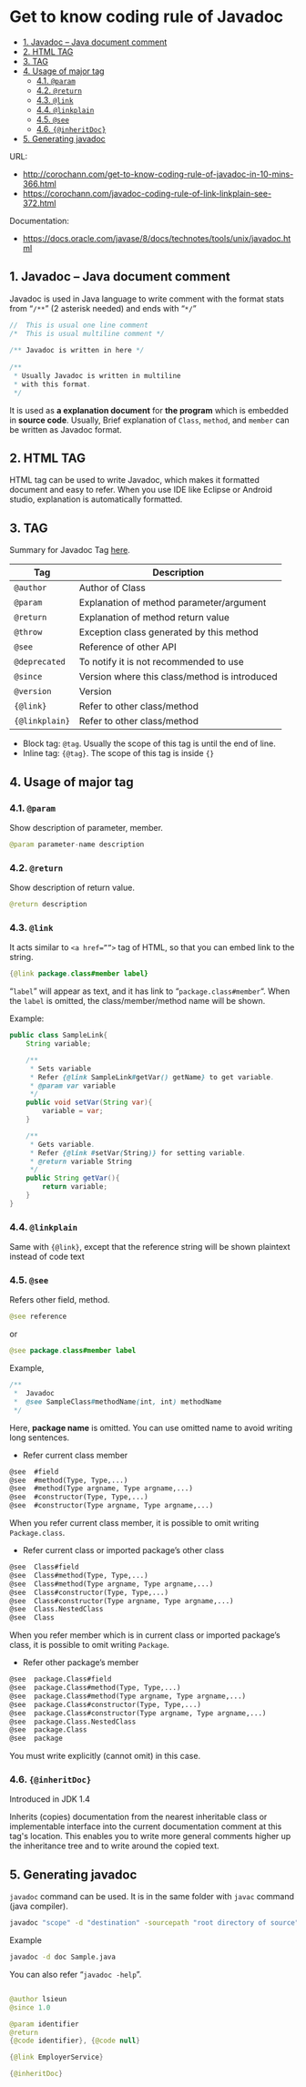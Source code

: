 # Get to know coding rule of Javadoc

<!-- TOC -->

- [1. Javadoc – Java document comment](#1-javadoc-%e2%80%93-java-document-comment)
- [2. HTML TAG](#2-html-tag)
- [3. TAG](#3-tag)
- [4. Usage of major tag](#4-usage-of-major-tag)
  - [4.1. `@param`](#41-param)
  - [4.2. `@return`](#42-return)
  - [4.3. `@link`](#43-link)
  - [4.4. `@linkplain`](#44-linkplain)
  - [4.5. `@see`](#45-see)
  - [4.6. `{@inheritDoc}`](#46-inheritdoc)
- [5. Generating javadoc](#5-generating-javadoc)

<!-- /TOC -->

URL: 
- http://corochann.com/get-to-know-coding-rule-of-javadoc-in-10-mins-366.html
- https://corochann.com/javadoc-coding-rule-of-link-linkplain-see-372.html

Documentation: 

- https://docs.oracle.com/javase/8/docs/technotes/tools/unix/javadoc.html


## 1. Javadoc – Java document comment

Javadoc is used in Java language to write comment with the format stats from “`/**`” (2 asterisk needed) and ends with “`*/`” 

```java
//  This is usual one line comment
/*  This is usual multiline comment */
 
/** Javadoc is written in here */
 
/**
 * Usually Javadoc is written in multiline
 * with this format. 
 */
```

It is used as **a explanation document** for **the program** which is embedded in **source code**. Usually, Brief explanation of `Class`, `method`, and `member` can be written as Javadoc format.

## 2. HTML TAG

HTML tag can be used to write Javadoc, which makes it formatted document and easy to refer. When you use IDE like Eclipse or Android studio, explanation is automatically formatted.

## 3. TAG

Summary for Javadoc Tag [here](https://docs.oracle.com/javase/8/docs/technotes/tools/unix/javadoc.html).

| Tag            | Description                                   |
| -------------- | --------------------------------------------- |
| `@author`      | Author of Class                               |
| `@param`       | Explanation of method parameter/argument      |
| `@return`      | Explanation of method return value            |
| `@throw`       | Exception class generated by this method      |
| `@see`         | Reference of other API                        |
| `@deprecated`  | To notify it is not recommended to use        |
| `@since`       | Version where this class/method is introduced |
| `@version`     | Version                                       |
| `{@link}`      | Refer to other class/method                   |
| `{@linkplain}` | Refer to other class/method                   |

- Block tag: `@tag`. Usually the scope of this tag is until the end of line.
- Inline tag: `{@tag}`. The scope of this tag is inside `{}`

## 4. Usage of major tag

### 4.1. `@param`

Show description of parameter, member.

```java
@param parameter-name description
```

### 4.2. `@return`

Show description of return value.

```java
@return description
```

### 4.3. `@link`

It acts similar to `<a href=””>` tag of HTML, so that you can embed link to the string.

```java
{@link package.class#member label}
```

“`label`” will appear as text, and it has link to “`package.class#member`“. When the `label` is omitted, the class/member/method name will be shown.

Example:

```java
public class SampleLink{
    String variable;

    /**
     * Sets variable
     * Refer {@link SampleLink#getVar() getName} to get variable.
     * @param var variable
     */
    public void setVar(String var){
        variable = var;
    }

    /**
     * Gets variable.
     * Refer {@link #setVar(String)} for setting variable.
     * @return variable String
     */
    public String getVar(){
        return variable;
    }
}
```

### 4.4. `@linkplain`

Same with `{@link}`, except that the reference string will be shown plaintext instead of code text

### 4.5. `@see`

Refers other field, method.

```java
@see reference
```

or

```java
@see package.class#member label
```

Example,

```java
/**
 *  Javadoc
 *  @see SampleClass#methodName(int, int) methodName
 */
```

Here, **package name** is omitted. You can use omitted name to avoid writing long sentences.

- Refer current class member

```txt
@see  #field
@see  #method(Type, Type,...)
@see  #method(Type argname, Type argname,...)
@see  #constructor(Type, Type,...)
@see  #constructor(Type argname, Type argname,...)
```

When you refer current class member, it is possible to omit writing `Package.class`.

- Refer current class or imported package’s other class

```txt
@see  Class#field
@see  Class#method(Type, Type,...)
@see  Class#method(Type argname, Type argname,...)
@see  Class#constructor(Type, Type,...)
@see  Class#constructor(Type argname, Type argname,...)
@see  Class.NestedClass
@see  Class
```

When you refer member which is in current class or imported package’s class, it is possible to omit writing `Package`.

- Refer other package’s member

```txt
@see  package.Class#field
@see  package.Class#method(Type, Type,...)
@see  package.Class#method(Type argname, Type argname,...)
@see  package.Class#constructor(Type, Type,...)
@see  package.Class#constructor(Type argname, Type argname,...)
@see  package.Class.NestedClass
@see  package.Class
@see  package
```

You must write explicitly (cannot omit) in this case.

### 4.6. `{@inheritDoc}`

Introduced in JDK 1.4

Inherits (copies) documentation from the nearest inheritable class or implementable interface into the current documentation comment at this tag's location. This enables you to write more general comments higher up the inheritance tree and to write around the copied text.

## 5. Generating javadoc

`javadoc` command can be used. It is in the same folder with `javac` command (java compiler).

```bash
javadoc "scope" -d "destination" -sourcepath "root directory of source" "package name"
```

Example

```bash
javadoc -d doc Sample.java
```

You can also refer “`javadoc -help`”.

```java

@author lsieun
@since 1.0

@param identifier
@return
{@code identifier}, {@code null}

{@link EmployerService}

{@inheritDoc}
```
